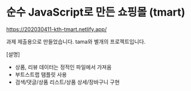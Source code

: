 # 순수 JavaScript로 만든 쇼핑몰 (tmart)

https://202030411-kth-tmart.netlify.app/

과제 제출용으로 만들었습니다. tama와 별개의 프로젝트입니다.  

[설명]  
<ul>
  <li>상품, 리뷰 데이터는 정적인 파일에서 가져옴</li>
  <li>부트스트랩 탬플릿 사용</li>
  <li>검색/댓글/상품 리스트/상품 상세/장바구니 구현</li>
</ul>











